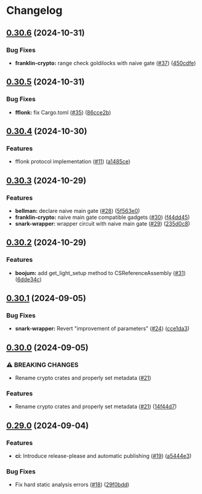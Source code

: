 # Changelog

## [0.30.6](https://github.com/matter-labs/zksync-crypto/compare/v0.30.5...v0.30.6) (2024-10-31)


### Bug Fixes

* **franklin-crypto:** range check goldilocks with naive gate ([#37](https://github.com/matter-labs/zksync-crypto/issues/37)) ([450cdfe](https://github.com/matter-labs/zksync-crypto/commit/450cdfe4cb2d6f1ffd616744129d217d5cec0126))

## [0.30.5](https://github.com/matter-labs/zksync-crypto/compare/v0.30.4...v0.30.5) (2024-10-31)


### Bug Fixes

* **fflonk:** fix Cargo.toml ([#35](https://github.com/matter-labs/zksync-crypto/issues/35)) ([86cce2b](https://github.com/matter-labs/zksync-crypto/commit/86cce2b833f3a4da0ba2bb3fa1c994447b0389bc))

## [0.30.4](https://github.com/matter-labs/zksync-crypto/compare/v0.30.3...v0.30.4) (2024-10-30)


### Features

* fflonk protocol implementation  ([#11](https://github.com/matter-labs/zksync-crypto/issues/11)) ([a1485ce](https://github.com/matter-labs/zksync-crypto/commit/a1485ce53f1a92892c4845f02f0fc3416899bd92))

## [0.30.3](https://github.com/matter-labs/zksync-crypto/compare/v0.30.2...v0.30.3) (2024-10-29)


### Features

* **bellman:** declare naive main gate ([#28](https://github.com/matter-labs/zksync-crypto/issues/28)) ([5f563e0](https://github.com/matter-labs/zksync-crypto/commit/5f563e06a0c0c76c1c232ef041c359e7256d333c))
* **franklin-crypto:** naive main gate compatible gadgets ([#30](https://github.com/matter-labs/zksync-crypto/issues/30)) ([f44dd45](https://github.com/matter-labs/zksync-crypto/commit/f44dd45ce587326bb6f0a0b84ce6096e191ca298))
* **snark-wrapper:** wrapper circuit with naive main gate ([#29](https://github.com/matter-labs/zksync-crypto/issues/29)) ([235d0c8](https://github.com/matter-labs/zksync-crypto/commit/235d0c8481b7079a07ccb621745a230194bb00ce))

## [0.30.2](https://github.com/matter-labs/zksync-crypto/compare/v0.30.1...v0.30.2) (2024-10-29)


### Features

* **boojum:** add get_light_setup method to CSReferenceAssembly ([#31](https://github.com/matter-labs/zksync-crypto/issues/31)) ([6dde34c](https://github.com/matter-labs/zksync-crypto/commit/6dde34c119bf7f0ff91734d513adc8b265d17d16))

## [0.30.1](https://github.com/matter-labs/zksync-crypto/compare/v0.30.0...v0.30.1) (2024-09-05)


### Bug Fixes

* **snark-wrapper:** Revert "improvement of parameters" ([#24](https://github.com/matter-labs/zksync-crypto/issues/24)) ([cce1da3](https://github.com/matter-labs/zksync-crypto/commit/cce1da378761dd76271730ad154e6f5b8a7675bb))

## [0.30.0](https://github.com/matter-labs/zksync-crypto/compare/v0.29.0...v0.30.0) (2024-09-05)


### ⚠ BREAKING CHANGES

* Rename crypto crates and properly set metadata ([#21](https://github.com/matter-labs/zksync-crypto/issues/21))

### Features

* Rename crypto crates and properly set metadata ([#21](https://github.com/matter-labs/zksync-crypto/issues/21)) ([14f44d7](https://github.com/matter-labs/zksync-crypto/commit/14f44d7c3054e02fe8fbaa093a4548b4b5d2f5cf))

## [0.29.0](https://github.com/matter-labs/zksync-crypto/compare/v0.28.0...v0.29.0) (2024-09-04)


### Features

* **ci:** Introduce release-please and automatic publishing ([#19](https://github.com/matter-labs/zksync-crypto/issues/19)) ([a5444e3](https://github.com/matter-labs/zksync-crypto/commit/a5444e35f5074c0f0de6a9556c49682c228d92de))


### Bug Fixes

* Fix hard static analysis errors ([#18](https://github.com/matter-labs/zksync-crypto/issues/18)) ([29f0bdd](https://github.com/matter-labs/zksync-crypto/commit/29f0bddac058f0c460c36e914616252e9eee736e))
